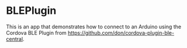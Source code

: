 # BLEPlugin

This is an app that demonstrates how to connect to an Arduino using the Cordova BLE Plugin from https://github.com/don/cordova-plugin-ble-central.
